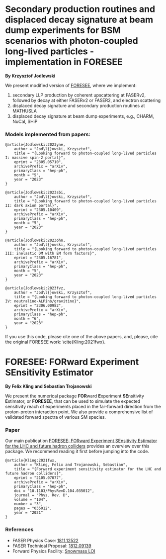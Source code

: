 # Secondary production routines and displaced decay signature at beam dump experiments for BSM scenarios with photon-coupled long-lived particles - implementation in FORESEE
**By Krzysztof Jodlowski**

We present modified version of [FORESEE](https://github.com/KlingFelix/FORESEE), where we implement:
1. secondary LLP production by coherent upscattering at $\text{FASER}\nu2$, followed by decay at either $\text{FASER}\nu2$ or $\text{FASER}2$, and electron scattering
2. displaced decay signature and secondary production routines at MATHUSLA
3. displaced decay signature at beam dump experiments, e.g., CHARM, NuCal, SHiP


### Models implemented from papers:
```
@article{Jodlowski:2023yne,
    author = "Jod\l{}owski, Krzysztof",
    title = "{Looking forward to photon-coupled long-lived particles I: massive spin-2 portal}",
    eprint = "2305.05710",
    archivePrefix = "arXiv",
    primaryClass = "hep-ph",
    month = "5",
    year = "2023"
}

@article{Jodlowski:2023sbi,
    author = "Jod\l{}owski, Krzysztof",
    title = "{Looking forward to photon-coupled long-lived particles II: dark axion portal}",
    eprint = "2305.10409",
    archivePrefix = "arXiv",
    primaryClass = "hep-ph",
    month = "5",
    year = "2023"
}

@article{Jodlowski:2023ohn,
    author = "Jod\l{}owski, Krzysztof",
    title = "{Looking forward to photon-coupled long-lived particles III: inelastic DM with EM form factors}",
    eprint = "2305.16781",
    archivePrefix = "arXiv",
    primaryClass = "hep-ph",
    month = "5",
    year = "2023"
}

@article{Jodlowski:2023fvz,
    author = "Jod\l{}owski, Krzysztof",
    title = "{Looking forward to photon-coupled long-lived particles IV: neutralino-ALPino/gravitino}",
    eprint = "2306.00982",
    archivePrefix = "arXiv",
    primaryClass = "hep-ph",
    month = "6",
    year = "2023"
}
```

If you use this code, please cite one of the above papers, and, please, cite the original FORESEE work: \cite{Kling:2021fwx}.


# FORESEE: FORward Experiment SEnsitivity Estimator

**By Felix Kling and Sebastian Trojanowski**

We present the numerical package **FOR**ward **E**xperiment **SE**nsitivity **E**stimator, or **FORESEE**, that can be used to simulate the expected sensitivity reach of experiments placed in the far-forward direction from the proton-proton interaction point. We also provide a comprehensive list of validated forward spectra of various SM species. 

### Paper

Our main publication [FORESEE: FORward Experiment SEnsitivity Estimator for the LHC and future hadron colliders](https://arxiv.org/abs/2105.07077)
provides an overview over this package. We recommend reading it first before jumping into the code.

```
@article{Kling:2021fwx,
    author = "Kling, Felix and Trojanowski, Sebastian",
    title = "{Forward experiment sensitivity estimator for the LHC and future hadron colliders}",
    eprint = "2105.07077",
    archivePrefix = "arXiv",
    primaryClass = "hep-ph",
    doi = "10.1103/PhysRevD.104.035012",
    journal = "Phys. Rev. D",
    volume = "104",
    number = "3",
    pages = "035012",
    year = "2021"
}
```

### References 

- FASER Physics Case: [1811.12522](https://arxiv.org/abs/1811.12522)
- FASER Technical Proposal: [1812.09139](https://arxiv.org/abs/1812.09139)
- Forward Physics Facility: [Snowmass LOI](https://zenodo.org/record/4009641)
